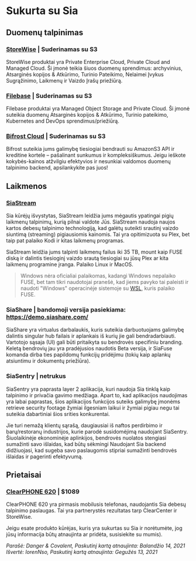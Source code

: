 # Sukurta su Sia
## Duomenų talpinimas
### <a href="https://storewise.tech" target="_blank" rel="noopener noreferrer">StoreWise</a> | Suderinamas su S3
StoreWise produktai yra Private Enterprise Cloud, Private Cloud and Managed Cloud. Ši įmonė teikia šiuos duomenų sprendimus: archyvinius, Atsarginės kopijos & Atkūrimo, Turinio Pateikimo, Nelaimei Įvykus Sugrąžinimo, Laikmenų ir Vaizdo Įrašų priežiūrą.

### <a href="https://filebase.com" target="_blank" rel="noopener noreferrer">Filebase</a> | Suderinamas su S3
Filebase produktai yra Managed Object Storage and Private Cloud. Ši įmonė suteikia duomenų Atsarginės kopijos & Atkūrimo, Turinio pateikimo, Kubernetes and DevOps sprendimus/priežiūrą.

### <a href="https://www.bifrostcloud.com/" target="_blank" rel="noopener noreferrer">Bifrost Cloud</a> | Suderinamas su S3
Bifrost suteikia jums galimybę tiesiogiai bendrauti su AmazonS3 API ir kreditine kortele – pašalinant sunkumus ir kompleksiškumus. Jeigu ieškote kokybės-kainos atžvilgiu efektyvios ir nesunkiai valdomos duomenų talpinimo backend, apsilankykite pas juos!

## Laikmenos
### <a href="https://siastream.tech" target="_blank" rel="noopener noreferrer">SiaStream</a>
Sia kūrėjų išvystytas, SiaStream leidžia jums mėgautis ypatingai pigių laikmenų talpinimų, kurią pilnai valdote Jūs. SiaStream naudoja naujos kartos debesų talpinimo technologiją, kad galėtų suteikti srautinį vaizdo siuntimą (streaming) pigiausiomis kainomis. Tai yra opitimizuota su Plex, bet taip pat palaiko Kodi ir kitas laikmenų programas.

SiaStream leidžia jums talpinti laikmenų failus iki 35 TB, mount kaip FUSE diską ir dalintis tiesioginį vaizdo srautą tiesiogiai su jūsų Plex ar kita laikmenų programine įranga. Palaiko Linux ir MacOS.

> Windows nėra oficialiai palaikomas, kadangi Windows nepalaiko FUSE, bet tam tikri naudotojai pranešė, kad jiems pavyko tai paleisti ir naudoti "Windows" operacinėje sistemoje su <a href="https://docs.microsoft.com/en-us/windows/wsl/about" target="_blank" rel="noopener noreferrer">WSL</a>, kuris palaiko FUSE.

### SiaShare | bandomoji versija pasiekiama: <a href="https://demo.siashare.com/" target="_blank" rel="noopener noreferrer">https://demo.siashare.com/</a>
SiaShare yra virtualus darbalaukis, kuris suteikia darbuotuojams galimybę dalintis singular hub failais ir aplankais iš kurių jie gali bendradarbiauti. Vartotojo sąsaja (UI) gali būti pritaikyta su bendrovės specifiniu branding. Keletą bendrovių jau yra pradėjusios naudotis Beta versija, ir SiaFuse komanda dirba ties papildomų funkcijų pridėjimu (tokių kaip aplankų atsiuntimu ir dokumentų priežiūra).

### SiaSentry | netrukus
SiaSentry yra paprasta layer 2 aplikacija, kuri naudoja Sia tinklą kaip talpinimo ir privačia gavimo medžiaga. Apart to, kad aplikacijos naudojimas yra labai paprastas, šios aplikacijos funkcijos suteiks galimybę įmonėms retrieve security footage žymiai ilgesniam laikui ir žymiai pigiau negu tai suteikia dabartiniai šios srities konkurentai.

Jie turi nemažą klientų sąrašą, daugiausiai iš naftos perdirbimo ir barų/restoranų industrijos, kurie parodė susidomėjimą naudojant SiaSentry. Šiuolaikinėje ekonominėje aplinkijos, bendrovės nuolatos stengiasi sumažinti savo išlaidas, kad būtų sėkmingi Naudojant Sia backend didžiuojasi, kad sugeba savo paslaugomis stipriai sumažinti bendrovės išlaidas ir pagerinti efektyvumą.

## Prietaisai
### <a href="https://www.clear.store" target="_blank" rel="noopener noreferrer">ClearPHONE 620</a> | $1089
ClearPHONE 620 yra pirmasis mobilusis telefonas, naudojantis Sia debesų talpinimo paslaugas. Tai yra partnerystės rezultatas tarp ClearCenter ir StoreWise.

Jeigu esate produkto kūrėjas, kuris yra sukurtas su Sia ir norėtumėte, jog jūsų informacija būtų atnaujinta ar pridėta, susisiekite su mumis).

*Parašė: Danger & Covalent, Paskutinį kartą atnaujinta: Balandžio 14, 2021*
*Išvertė: lorenNso, Paskutinį kartą atnaujinta: Gegužės 13, 2021*
